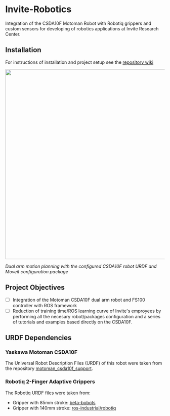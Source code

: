 # Invite-Robotics
Integration of the CSDA10F Motoman Robot with Robotiq grippers and custom sensors for developing of robotics applications at Invite Research Center.

## Installation
For instructions of installation and project setup see the [repository wiki](https://github.com/Danfoa/invite-robotics/wiki/Intallation)

<img src="https://user-images.githubusercontent.com/8356912/37572017-fa8b24be-2b04-11e8-8f25-c2ea9d584550.png" width="600">

 _Dual arm motion planning with the configured CSDA10F robot URDF and Moveit configuration package_
## Project Objectives
- [ ] Integration of the Motoman CSDA10F dual arm robot and FS100 controller with ROS framework
- [ ] Reduction of training time/ROS learning curve of Invite's emproyees by performing all the necesary robot/packages configuration and a series of tutorials and examples based directly on the CSDA10F.

## URDF Dependencies
### Yaskawa Motoman CSDA10F
The Universal Robot Description Files (URDF) of this robot were taken from the repository [motoman_csda10f_support](https://github.com/amrith1007/motoman_experimental/tree/kinetic-devel/motoman_csda10f_support).
### Robotiq 2-Finger Adaptive Grippers
The Robotiq URDF files were taken from:
- Gripper with 85mm stroke: [beta-bobots](https://github.com/beta-robots/robotiq)
- Gripper with 140mm stroke: [ros-industrial/robotiq](https://github.com/ros-industrial/robotiq/tree/jade-devel/robotiq_arg2f_model_visualization)
